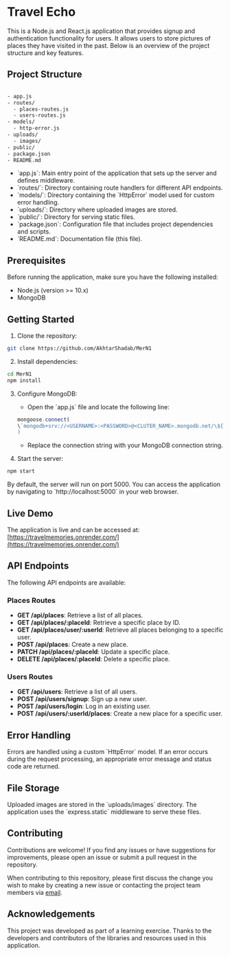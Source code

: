 # Travel Echo

This is a Node.js and React.js application that provides signup and authentication functionality for users. It allows users to store pictures of places they have visited in the past. Below is an overview of the project structure and key features.

## Project Structure

```sh

- app.js
- routes/
  - places-routes.js
  - users-routes.js
- models/
  - http-error.js
- uploads/
  - images/
- public/
- package.json
- README.md
```

- \`app.js\`: Main entry point of the application that sets up the server and defines middleware.
- \`routes/\`: Directory containing route handlers for different API endpoints.
- \`models/\`: Directory containing the \`HttpError\` model used for custom error handling.
- \`uploads/\`: Directory where uploaded images are stored.
- \`public/\`: Directory for serving static files.
- \`package.json\`: Configuration file that includes project dependencies and scripts.
- \`README.md\`: Documentation file (this file).

## Prerequisites

Before running the application, make sure you have the following installed:

- Node.js (version >= 10.x)
- MongoDB

## Getting Started

1. Clone the repository:

```bash
git clone https://github.com/AkhtarShadab/MerN1
```

2. Install dependencies:

```bash
cd MerN1
npm install
```

3. Configure MongoDB:

   - Open the \`app.js\` file and locate the following line:

   ```javascript
   mongoose.connect(
   \`mongodb+srv://<USERNAME>:<PASSWORD>@<CLUTER_NAME>.mongodb.net/\${process.env.DB_NAME}?retryWrites=true&w=majority\`
   )
   ```

   - Replace the connection string with your MongoDB connection string.

4. Start the server:

```bash
npm start
```

By default, the server will run on port 5000. You can access the application by navigating to \`http://localhost:5000\` in your web browser.

## Live Demo

The application is live and can be accessed at: [https://travelmemories.onrender.com/](https://travelmemories.onrender.com/)

## API Endpoints

The following API endpoints are available:

### Places Routes

- **GET /api/places**: Retrieve a list of all places.
- **GET /api/places/:placeId**: Retrieve a specific place by ID.
- **GET /api/places/user/:userId**: Retrieve all places belonging to a specific user.
- **POST /api/places**: Create a new place.
- **PATCH /api/places/:placeId**: Update a specific place.
- **DELETE /api/places/:placeId**: Delete a specific place.

### Users Routes

- **GET /api/users**: Retrieve a list of all users.
- **POST /api/users/signup**: Sign up a new user.
- **POST /api/users/login**: Log in an existing user.
- **POST /api/users/:userId/places**: Create a new place for a specific user.

## Error Handling

Errors are handled using a custom \`HttpError\` model. If an error occurs during the request processing, an appropriate error message and status code are returned.

## File Storage

Uploaded images are stored in the \`uploads/images\` directory. The application uses the \`express.static\` middleware to serve these files.

## Contributing

Contributions are welcome! If you find any issues or have suggestions for improvements, please open an issue or submit a pull request in the repository.

When contributing to this repository, please first discuss the change you wish to make by creating a new issue or contacting the project team members via [email](mailto:sakn501@gmail.com).

## Acknowledgements

This project was developed as part of a learning exercise. Thanks to the developers and contributors of the libraries and resources used in this application.
